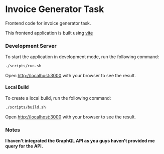 # Invoice Generator Task

Frontend code for invoice generator task.

This frontend application is built using [vite](https://vitejs.dev/guide/)

### Development Server

To start the application in development mode, run the following command:

```bash
./scripts/run.sh
```

Open [http://localhost:3000](http://localhost:3000) with your browser to see the result.

#### Local Build

To create a local build, run the following command:

```bash
./scripts/build.sh
```

Open [http://localhost:3000](http://localhost:3000) with your browser to see the result.

### Notes

__I haven't integrated the GraphQL API as you guys haven't provided me query for the API.__ 